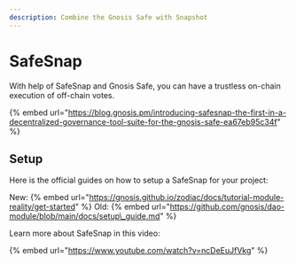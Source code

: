 ```yaml
---
description: Combine the Gnosis Safe with Snapshot
---
```


# SafeSnap

With help of SafeSnap and Gnosis Safe, you can have a trustless on-chain execution of off-chain votes.

{% embed url="https://blog.gnosis.pm/introducing-safesnap-the-first-in-a-decentralized-governance-tool-suite-for-the-gnosis-safe-ea67eb95c34f" %}

## Setup

Here is the official guides on how to setup a SafeSnap for your project:

New: {% embed url="https://gnosis.github.io/zodiac/docs/tutorial-module-reality/get-started" %}
Old: {% embed url="https://github.com/gnosis/dao-module/blob/main/docs/setup\_guide.md" %}

Learn more about SafeSnap in this video:

{% embed url="https://www.youtube.com/watch?v=ncDeEuJfVkg" %}



